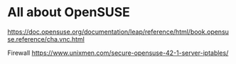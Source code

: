 # All about OpenSUSE

https://doc.opensuse.org/documentation/leap/reference/html/book.opensuse.reference/cha.vnc.html

Firewall
https://www.unixmen.com/secure-opensuse-42-1-server-iptables/
